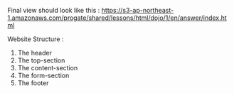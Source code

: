 Final view should look like this : https://s3-ap-northeast-1.amazonaws.com/progate/shared/lessons/html/dojo/1/en/answer/index.html

Website Structure :

1) The header
2) The top-section
3) The content-section
4) The form-section
5) The footer
